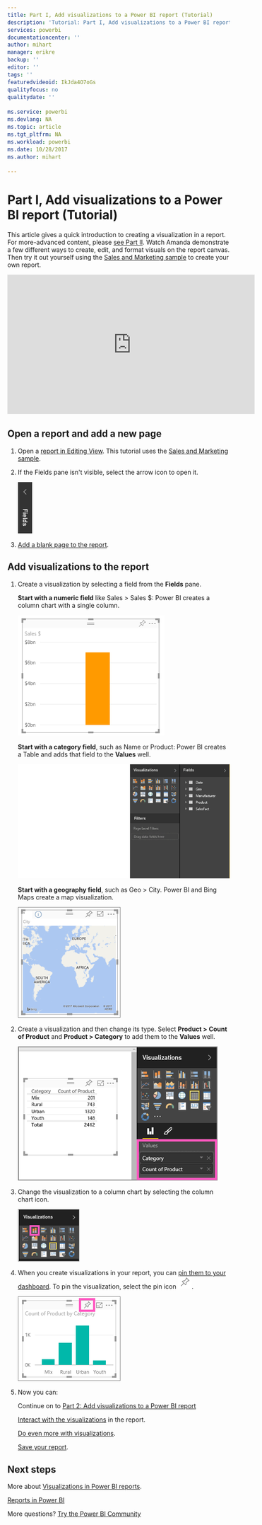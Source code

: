 ```yaml
---
title: Part I, Add visualizations to a Power BI report (Tutorial)
description: 'Tutorial: Part I, Add visualizations to a Power BI report'
services: powerbi
documentationcenter: ''
author: mihart
manager: erikre
backup: ''
editor: ''
tags: ''
featuredvideoid: IkJda4O7oGs
qualityfocus: no
qualitydate: ''

ms.service: powerbi
ms.devlang: NA
ms.topic: article
ms.tgt_pltfrm: NA
ms.workload: powerbi
ms.date: 10/28/2017
ms.author: mihart

---
```

# Part I, Add visualizations to a Power BI report (Tutorial)
This article gives a quick introduction to creating a visualization in a report.  For more-advanced content, please [see Part II](power-bi-report-add-visualizations-ii.md). Watch Amanda demonstrate a few different ways to create, edit, and format visuals on the report canvas. Then try it out yourself using the [Sales and Marketing sample](sample-datasets.md) to create your own report.

<iframe width="560" height="315" src="https://www.youtube.com/embed/IkJda4O7oGs" frameborder="0" allowfullscreen></iframe>


## Open a report and add a new page
1. Open a [report in Editing View](service-reading-view-and-editing-view.md). This tutorial uses the [Sales and Marketing sample](sample-datasets.md).
2. If the Fields pane isn't visible, select the arrow icon to open it. 
   
   ![](media/power-bi-report-add-visualizations-i/pbi_nancy_fieldsfiltersarrow.png)
3. [Add a blank page to the report](power-bi-report-add-page.md).

## Add visualizations to the report
1. Create a visualization by selecting a field from the **Fields** pane.  
   
   **Start with a numeric field** like Sales > Sales $: Power BI creates a column chart with a single column.
   
   ![](media/power-bi-report-add-visualizations-i/pbi_onecolchart.png)
   
   **Start with a category field**, such as Name or Product: Power BI creates a Table and adds that field to the **Values** well.
   
   ![](media/power-bi-report-add-visualizations-i/pbi_agif_createchart3.gif)
   
   **Start with a geography field**, such as Geo > City. Power BI and Bing Maps create a map visualization.
   
   ![](media/power-bi-report-add-visualizations-i/power-bi-map.png)
2. Create a visualization and then change its type. Select **Product > Count of Product** and **Product > Category** to add them to the **Values** well.
   
   ![](media/power-bi-report-add-visualizations-i/part1table1.png)
3. Change the visualization to a column chart by selecting the column chart icon.
   
   ![](media/power-bi-report-add-visualizations-i/part1converttocolumn.png)
4. When you create visualizations in your report, you can [pin them to your dashboard](service-dashboard-pin-tile-from-report.md). To pin the visualization, select the pin icon ![](media/power-bi-report-add-visualizations-i/pinnooutline.png).
   
   ![](media/power-bi-report-add-visualizations-i/part1pin1.png)
5. Now you can:
   
   Continue on to [Part 2: Add visualizations to a Power BI report](power-bi-report-add-visualizations-ii.md)
   
   [Interact with the visualizations](service-interact-with-a-report-in-reading-view.md) in the report.
   
   [Do even more with visualizations](power-bi-report-visualizations.md).
   
   [Save your report](powerbi-service-save-a-report.md).

## Next steps
More about [Visualizations in Power BI reports](power-bi-report-visualizations.md).

[Reports in Power BI](powerbi-service-reports.md)

More questions? [Try the Power BI Community](http://community.powerbi.com/)

